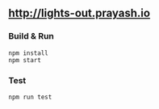 ## http://lights-out.prayash.io

### Build & Run

```
npm install
npm start
```

### Test

```
npm run test
```
